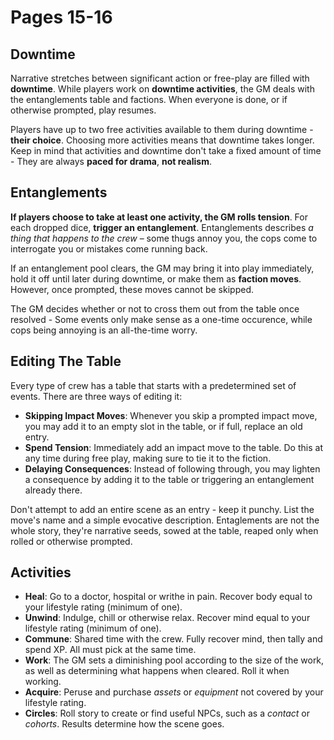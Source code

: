 # Pages 15-16

## Downtime

Narrative stretches between significant action or free-play are filled with **downtime**. While players work on **downtime activities**, the GM deals with the entanglements table and factions. When everyone is done, or if otherwise prompted, play resumes.

Players have up to two free activities available to them during downtime - **their choice**. Choosing more activities means that downtime takes longer. Keep in mind that activities and downtime don't take a fixed amount of time - They are always **paced for drama**, **not realism**.

## Entanglements

**If players choose to take at least one activity, the GM rolls tension**. For each dropped dice, **trigger an entanglement**. Entanglements describes _a thing that happens to the crew_ – some thugs annoy you, the cops come to interrogate you or mistakes come running back.

If an entanglement pool clears, the GM may bring it into play immediately, hold it off until later during downtime, or make them as **faction moves**. However, once prompted, these moves cannot be skipped.

The GM decides whether or not to cross them out from the table once resolved - Some events only make sense as a one-time occurence, while cops being annoying is an all-the-time worry.

## Editing The Table

Every type of crew has a table that starts with a predetermined set of events. There are three ways of editing it:

- **Skipping Impact Moves**: Whenever you skip a prompted impact move, you may add it to an empty slot in the table, or if full, replace an old entry.
- **Spend Tension**: Immediately add an impact move to the table. Do this at any time during free play, making sure to tie it to the fiction.
- **Delaying Consequences**: Instead of following through, you may lighten a consequence by adding it to the table or triggering an entanglement already there.

Don't attempt to add an entire scene as an entry - keep it punchy. List the move's name and a simple evocative description. Entaglements are not the whole story, they're narrative seeds, sowed at the table, reaped only when rolled or otherwise prompted.

## Activities

- **Heal**: Go to a doctor, hospital or writhe in pain. Recover body equal to your lifestyle rating (minimum of one).
- **Unwind**: Indulge, chill or otherwise relax. Recover mind equal to your lifestyle rating (minimum of one).
- **Commune**: Shared time with the crew. Fully recover mind, then tally and spend XP. All must pick at the same time.
- **Work**: The GM sets a diminishing pool according to the size of the work, as well as determining what happens when cleared. Roll it when working.
- **Acquire**: Peruse and purchase _assets_ or _equipment_ not covered by your lifestyle rating.
- **Circles**: Roll story to create or find useful NPCs, such as a _contact_ or _cohorts_. Results determine how the scene goes.
